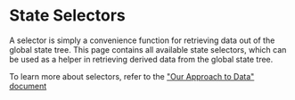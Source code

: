 # State Selectors

A selector is simply a convenience function for retrieving data out of the global state tree. This page contains all available state selectors, which can be used as a helper in retrieving derived data from the global state tree.

To learn more about selectors, refer to the ["Our Approach to Data" document](https://github.com/Automattic/wp-calypso/blob/HEAD/docs/our-approach-to-data.md#selectors)
